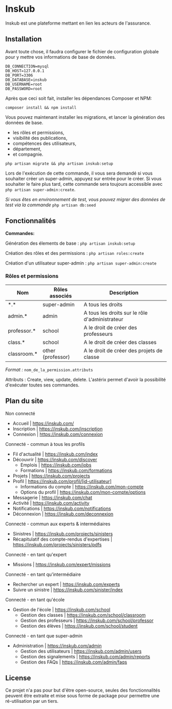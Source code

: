 # Inskub

Inskub est une plateforme mettant en lien les acteurs de l'assurance.

## Installation

Avant toute chose, il faudra configurer le fichier de configuration globale pour y mettre vos informations de base de données.

```dotenv
DB_CONNECTION=mysql
DB_HOST=127.0.0.1
DB_PORT=3306
DB_DATABASE=inskub
DB_USERNAME=root
DB_PASSWORD=root
```

Après que ceci soit fait, installer les dépendances Composer et NPM:

```shell script
composer install && npm install
```

Vous pouvez maintenant installer les migrations, et lancer la génération des données de base. 
* les rôles et permissions, 
* visibilité des publications, 
* compétences des utilisateurs, 
* département, 
* et compagnie.

```shell script
php artisan migrate && php artisan inskub:setup
```

Lors de l'exécution de cette commande, il vous sera demandé si vous souhaiter créer un super-admin, appuyez sur entrée pour le créer. Si vous souhaiter le faire plus tard, cette commande sera toujours accessible avec ``php artisan super-admin:create``.

*Si vous êtes en environnement de test, vous pouvez migrer des données de test via la commande* ``php artisan db:seed``

## Fonctionnalités

**Commandes:**

Génération des élements de base : ``php artisan inskub:setup``

Création des rôles et des permissions : ``php artisan roles:create``

Création d'un utilisateur super-admin : ``php artisan super-admin:create``

### Rôles et permissions

| Nom         | Rôles associés    | Description                                    |
|-------------|-------------------|------------------------------------------------|
| \*.\*       | super-admin       | A tous les droits                              |
| admin.*     | admin             | A tous les droits sur le rôle d'administrateur |
| professor.* | school            | A le droit de créer des professeurs            |
| class.*     | school            | A le droit de créer des classes                |
| classroom.* | other (professor) | A le droit de créer des projets de classe      |

*Format :* ``nom_de_la_permission.attributs``

Attributs : Create, view, update, delete. L'astérix permet d'avoir la possibilité d'exécuter toutes ses commandes.

## Plan du site

Non connecté
- Accueil | https://inskub.com/
- Inscription | https://inskub.com/inscription
- Connexion | https://inskub.com/connexion

Connecté - commun à tous les profils
- Fil d'actualité | https://inskub.com/index
- Découvrir | https://inskub.com/discover
    - Emplois | https://inskub.com/jobs
    - Formations | https://inskub.com/formations
- Projets | https://inskub.com/projects
- Profil | https://inskub.com/profil/[id-utilisateur]
    - Informations du compte | https://inskub.com/mon-compte
    - Options du profil | https://inskub.com/mon-compte/options
- Messagerie | https://inskub.com/chat
- Activité | https://inskub.com/activity
- Notifications | https://inskub.com/notifications
- Déconnexion | https://inskub.com/deconnexion

Connecté - commun aux experts & intermédiaires
- Sinistres | https://inskub.com/projects/sinisters
- Récapitulatif des compte-rendus d'expertises | https://inskub.com/projects/sinisters/pdfs

Connecté - en tant qu'expert
- Missions | https://inskub.com/expert/missions

Connecté - en tant qu'intermédiaire
- Rechercher un expert | https://inskub.com/experts
- Suivre un sinistre | https://inskub.com/sinister/index

Connecté - en tant qu'école
- Gestion de l'école | https://inskub.com/school
    - Gestion des classes | https://inskub.com/school/classroom
    - Gestion des professeurs | https://inskub.com/school/professor
    - Gestion des élèves | https://inskub.com/school/student

Connecté - en tant que super-admin
- Administration | https://inskub.com/admin
    - Gestion des utilisateurs | https://inskub.com/admin/users
    - Gestion des signalements | https://inskub.com/admin/reports
    - Gestion des FAQs | https://inskub.com/admin/faqs

## License

Ce projet n'a pas pour but d'être open-source, seules des fonctionnalités peuvent être extraite et mise sous forme de package pour permettre une ré-utilisation par un tiers.
